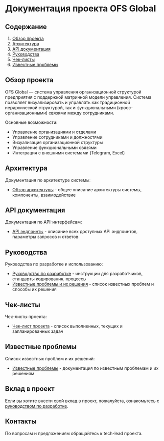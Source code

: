 # Документация проекта OFS Global

## Содержание

1. [Обзор проекта](#обзор-проекта)
2. [Архитектура](#архитектура)
3. [API документация](#api-документация)
4. [Руководства](#руководства)
5. [Чек-листы](#чек-листы)
6. [Известные проблемы](#известные-проблемы)

## Обзор проекта

OFS Global — система управления организационной структурой предприятия с поддержкой матричной модели управления. Система позволяет визуализировать и управлять как традиционной иерархической структурой, так и функциональными (кросс-организационными) связями между сотрудниками.

Основные возможности:
- Управление организациями и отделами
- Управление сотрудниками и должностями
- Визуализация организационной структуры
- Управление функциональными связями
- Интеграция с внешними системами (Telegram, Excel)

## Архитектура

Документация по архитектуре системы:

- [Обзор архитектуры](architecture/system_overview.md) - общее описание архитектуры системы, компоненты, взаимодействие

## API документация

Документация по API-интерфейсам:

- [API эндпоинты](api/api_endpoints.md) - описание всех доступных API эндпоинтов, параметры запросов и ответов

## Руководства

Руководства по разработке и использованию:

- [Руководство по разработке](guides/development_guide.md) - инструкции для разработчиков, стандарты кодирования, процессы
- [Известные проблемы и их решения](guides/known_issues.md) - список известных проблем и способы их решения

## Чек-листы

Чек-листы проекта:

- [Чек-лист проекта](checklists/project_checklist.md) - список выполненных, текущих и запланированных задач

## Известные проблемы

Список известных проблем и их решений:

- [Известные проблемы](guides/known_issues.md) - документация по известным проблемам и их решениям

## Вклад в проект

Если вы хотите внести свой вклад в проект, пожалуйста, ознакомьтесь с [руководством по разработке](guides/development_guide.md).

## Контакты

По вопросам и предложениям обращайтесь к tech-lead проекта. 